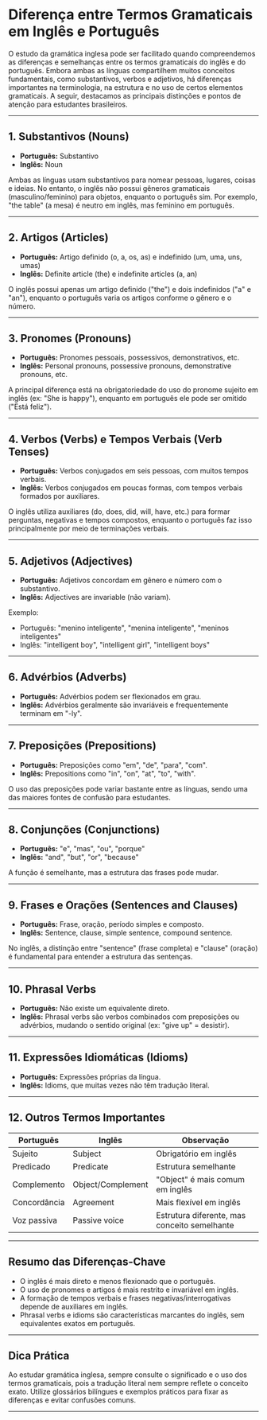 
# Diferença entre Termos Gramaticais em Inglês e Português

O estudo da gramática inglesa pode ser facilitado quando compreendemos as diferenças e semelhanças entre os termos gramaticais do inglês e do português. Embora ambas as línguas compartilhem muitos conceitos fundamentais, como substantivos, verbos e adjetivos, há diferenças importantes na terminologia, na estrutura e no uso de certos elementos gramaticais. A seguir, destacamos as principais distinções e pontos de atenção para estudantes brasileiros.

---

## 1. **Substantivos (Nouns)**

- **Português:** Substantivo
- **Inglês:** Noun

Ambas as línguas usam substantivos para nomear pessoas, lugares, coisas e ideias. No entanto, o inglês não possui gêneros gramaticais (masculino/feminino) para objetos, enquanto o português sim. Por exemplo, "the table" (a mesa) é neutro em inglês, mas feminino em português.

---

## 2. **Artigos (Articles)**

- **Português:** Artigo definido (o, a, os, as) e indefinido (um, uma, uns, umas)
- **Inglês:** Definite article (the) e indefinite articles (a, an)

O inglês possui apenas um artigo definido ("the") e dois indefinidos ("a" e "an"), enquanto o português varia os artigos conforme o gênero e o número.

---

## 3. **Pronomes (Pronouns)**

- **Português:** Pronomes pessoais, possessivos, demonstrativos, etc.
- **Inglês:** Personal pronouns, possessive pronouns, demonstrative pronouns, etc.

A principal diferença está na obrigatoriedade do uso do pronome sujeito em inglês (ex: "She is happy"), enquanto em português ele pode ser omitido ("Está feliz").

---

## 4. **Verbos (Verbs) e Tempos Verbais (Verb Tenses)**

- **Português:** Verbos conjugados em seis pessoas, com muitos tempos verbais.
- **Inglês:** Verbos conjugados em poucas formas, com tempos verbais formados por auxiliares.

O inglês utiliza auxiliares (do, does, did, will, have, etc.) para formar perguntas, negativas e tempos compostos, enquanto o português faz isso principalmente por meio de terminações verbais.

---

## 5. **Adjetivos (Adjectives)**

- **Português:** Adjetivos concordam em gênero e número com o substantivo.
- **Inglês:** Adjectives are invariable (não variam).

Exemplo:  
- Português: "menino inteligente", "menina inteligente", "meninos inteligentes"  
- Inglês: "intelligent boy", "intelligent girl", "intelligent boys"

---

## 6. **Advérbios (Adverbs)**

- **Português:** Advérbios podem ser flexionados em grau.
- **Inglês:** Advérbios geralmente são invariáveis e frequentemente terminam em "-ly".

---

## 7. **Preposições (Prepositions)**

- **Português:** Preposições como "em", "de", "para", "com".
- **Inglês:** Prepositions como "in", "on", "at", "to", "with".

O uso das preposições pode variar bastante entre as línguas, sendo uma das maiores fontes de confusão para estudantes.

---

## 8. **Conjunções (Conjunctions)**

- **Português:** "e", "mas", "ou", "porque"
- **Inglês:** "and", "but", "or", "because"

A função é semelhante, mas a estrutura das frases pode mudar.

---

## 9. **Frases e Orações (Sentences and Clauses)**

- **Português:** Frase, oração, período simples e composto.
- **Inglês:** Sentence, clause, simple sentence, compound sentence.

No inglês, a distinção entre "sentence" (frase completa) e "clause" (oração) é fundamental para entender a estrutura das sentenças.

---

## 10. **Phrasal Verbs**

- **Português:** Não existe um equivalente direto.
- **Inglês:** Phrasal verbs são verbos combinados com preposições ou advérbios, mudando o sentido original (ex: "give up" = desistir).

---

## 11. **Expressões Idiomáticas (Idioms)**

- **Português:** Expressões próprias da língua.
- **Inglês:** Idioms, que muitas vezes não têm tradução literal.

---

## 12. **Outros Termos Importantes**

| Português           | Inglês                | Observação                                      |
|---------------------|----------------------|-------------------------------------------------|
| Sujeito             | Subject              | Obrigatório em inglês                            |
| Predicado           | Predicate            | Estrutura semelhante                             |
| Complemento         | Object/Complement    | "Object" é mais comum em inglês                  |
| Concordância        | Agreement            | Mais flexível em inglês                          |
| Voz passiva         | Passive voice        | Estrutura diferente, mas conceito semelhante     |

---

## **Resumo das Diferenças-Chave**

- O inglês é mais direto e menos flexionado que o português.
- O uso de pronomes e artigos é mais restrito e invariável em inglês.
- A formação de tempos verbais e frases negativas/interrogativas depende de auxiliares em inglês.
- Phrasal verbs e idioms são características marcantes do inglês, sem equivalentes exatos em português.

---

## **Dica Prática**

Ao estudar gramática inglesa, sempre consulte o significado e o uso dos termos gramaticais, pois a tradução literal nem sempre reflete o conceito exato. Utilize glossários bilíngues e exemplos práticos para fixar as diferenças e evitar confusões comuns.

---
```
